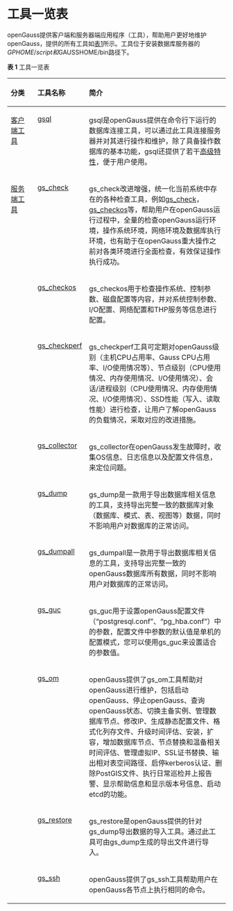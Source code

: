 # 工具一览表<a name="ZH-CN_TOPIC_0242223656"></a>

openGauss提供客户端和服务器端应用程序（工具），帮助用户更好地维护openGauss，提供的所有工具如[表1](#zh-cn_topic_0237152139_table11292939125111)所示。工具位于安装数据库服务器的$GPHOME/script和$GAUSSHOME/bin路径下。

**表 1**  工具一览表

<a name="zh-cn_topic_0237152139_table11292939125111"></a>
<table><thead align="left"><tr id="zh-cn_topic_0237152139_row11292239115117"><th class="cellrowborder" valign="top" width="15.290000000000001%" id="mcps1.2.4.1.1"><p id="zh-cn_topic_0237152139_p1729213925115"><a name="zh-cn_topic_0237152139_p1729213925115"></a><a name="zh-cn_topic_0237152139_p1729213925115"></a>分类</p>
</th>
<th class="cellrowborder" valign="top" width="18.61%" id="mcps1.2.4.1.2"><p id="zh-cn_topic_0237152139_p16292113925120"><a name="zh-cn_topic_0237152139_p16292113925120"></a><a name="zh-cn_topic_0237152139_p16292113925120"></a>工具名称</p>
</th>
<th class="cellrowborder" valign="top" width="66.10000000000001%" id="mcps1.2.4.1.3"><p id="zh-cn_topic_0237152139_p1529263985118"><a name="zh-cn_topic_0237152139_p1529263985118"></a><a name="zh-cn_topic_0237152139_p1529263985118"></a>简介</p>
</th>
</tr>
</thead>
<tbody><tr id="zh-cn_topic_0237152139_row429233975110"><td class="cellrowborder" valign="top" width="15.290000000000001%" headers="mcps1.2.4.1.1 "><p id="zh-cn_topic_0237152139_p1629218390514"><a name="zh-cn_topic_0237152139_p1629218390514"></a><a name="zh-cn_topic_0237152139_p1629218390514"></a><a href="客户端工具.md">客户端工具</a></p>
</td>
<td class="cellrowborder" valign="top" width="18.61%" headers="mcps1.2.4.1.2 "><p id="zh-cn_topic_0237152139_p11292103955117"><a name="zh-cn_topic_0237152139_p11292103955117"></a><a name="zh-cn_topic_0237152139_p11292103955117"></a><a href="gsql.md">gsql</a></p>
</td>
<td class="cellrowborder" valign="top" width="66.10000000000001%" headers="mcps1.2.4.1.3 "><p id="zh-cn_topic_0237152139_zh-cn_topic_0059778199_p168688291226"><a name="zh-cn_topic_0237152139_zh-cn_topic_0059778199_p168688291226"></a><a name="zh-cn_topic_0237152139_zh-cn_topic_0059778199_p168688291226"></a>gsql是<span id="zh-cn_topic_0237152139_text15444592617"><a name="zh-cn_topic_0237152139_text15444592617"></a><a name="zh-cn_topic_0237152139_text15444592617"></a>openGauss</span>提供在命令行下运行的数据库连接工具，可以通过此工具连接服务器并对其进行操作和维护，除了具备操作数据库的基本功能，gsql还提供了若干<a href="gsql概述.md#zh-cn_topic_0237152142_zh-cn_topic_0059778819_s999ec23443d04c7ab199c53189744b58">高级特性</a>，便于用户使用。</p>
</td>
</tr>
<tr id="row192408289361"><td class="cellrowborder" rowspan="10" valign="top" width="15.290000000000001%" headers="mcps1.2.4.1.1 "><p id="p452655620107"><a name="p452655620107"></a><a name="p452655620107"></a><a href="服务端工具.md">服务端工具</a></p>
</td>
<td class="cellrowborder" valign="top" width="18.61%" headers="mcps1.2.4.1.2 "><p id="p829316397516"><a name="p829316397516"></a><a name="p829316397516"></a><a href="gs_check.md">gs_check</a></p>
</td>
<td class="cellrowborder" valign="top" width="66.10000000000001%" headers="mcps1.2.4.1.3 "><p id="p524132815367"><a name="p524132815367"></a><a name="p524132815367"></a><span id="ph10554141716378"><a name="ph10554141716378"></a><a name="ph10554141716378"></a>gs_check改进增强，统一化当前系统中存在的各种检查工具，例如</span><a href="gs_check.md">gs_check</a><span id="ph19555161753718"><a name="ph19555161753718"></a><a name="ph19555161753718"></a>，</span><a href="gs_checkos.md">gs_checkos</a><span id="ph8556131753719"><a name="ph8556131753719"></a><a name="ph8556131753719"></a>等，帮助用户在</span>openGauss<span id="ph105561717123710"><a name="ph105561717123710"></a><a name="ph105561717123710"></a>运行过程中，全量的检查</span>openGauss<span id="ph65571717103712"><a name="ph65571717103712"></a><a name="ph65571717103712"></a>运行环境，操作系统环境，网络环境及数据库执行环境，也有助于在</span>openGauss<span id="ph255891710378"><a name="ph255891710378"></a><a name="ph255891710378"></a>重大操作之前对各类环境进行全面检查，有效保证操作执行成功。</span></p>
</td>
</tr>
<tr id="row1423719911435"><td class="cellrowborder" valign="top" headers="mcps1.2.4.1.1 "><p id="p2023869194312"><a name="p2023869194312"></a><a name="p2023869194312"></a><a href="gs_checkos.md">gs_checkos</a></p>
</td>
<td class="cellrowborder" valign="top" headers="mcps1.2.4.1.2 "><p id="p19238299430"><a name="p19238299430"></a><a name="p19238299430"></a><span id="ph11285735174312"><a name="ph11285735174312"></a><a name="ph11285735174312"></a>gs_checkos用于检查操作系统、控制参数、磁盘配置等内容，并对系统控制参数、I/O配置、网络配置和THP服务等信息进行配置。</span></p>
</td>
</tr>
<tr id="row1632145311437"><td class="cellrowborder" valign="top" headers="mcps1.2.4.1.1 "><p id="p53345304316"><a name="p53345304316"></a><a name="p53345304316"></a><a href="gs_checkperf.md">gs_checkperf</a></p>
</td>
<td class="cellrowborder" valign="top" headers="mcps1.2.4.1.2 "><p id="p033145312431"><a name="p033145312431"></a><a name="p033145312431"></a><span id="ph4781104113441"><a name="ph4781104113441"></a><a name="ph4781104113441"></a>gs_checkperf工具可定期对</span>openGauss<span id="ph57827419444"><a name="ph57827419444"></a><a name="ph57827419444"></a>级别（主机CPU占用率、Gauss CPU占用率、I/O使用情况等）、节点级别（CPU使用情况、内存使用情况、I/O使用情况）、会话/进程级别（CPU使用情况、内存使用情况、I/O使用情况）、SSD性能（写入、读取性能）进行检查，让用户了解</span>openGauss<span id="ph9783741154411"><a name="ph9783741154411"></a><a name="ph9783741154411"></a>的负载情况，采取对应的改进措施。</span></p>
</td>
</tr>
<tr id="zh-cn_topic_0237152139_row1254801426"><td class="cellrowborder" valign="top" headers="mcps1.2.4.1.1 "><p id="zh-cn_topic_0237152139_p8254160726"><a name="zh-cn_topic_0237152139_p8254160726"></a><a name="zh-cn_topic_0237152139_p8254160726"></a><a href="gs_collector.md">gs_collector</a></p>
</td>
<td class="cellrowborder" valign="top" headers="mcps1.2.4.1.2 "><p id="zh-cn_topic_0237152139_zh-cn_topic_0059778085_p12208556330"><a name="zh-cn_topic_0237152139_zh-cn_topic_0059778085_p12208556330"></a><a name="zh-cn_topic_0237152139_zh-cn_topic_0059778085_p12208556330"></a>gs_collector在<span id="zh-cn_topic_0237152139_text9714720720"><a name="zh-cn_topic_0237152139_text9714720720"></a><a name="zh-cn_topic_0237152139_text9714720720"></a>openGauss</span>发生故障时，收集OS信息、日志信息以及配置文件信息，来定位问题。</p>
</td>
</tr>
<tr id="zh-cn_topic_0237152139_row1624695820115"><td class="cellrowborder" valign="top" headers="mcps1.2.4.1.1 "><p id="zh-cn_topic_0237152139_p16246145815114"><a name="zh-cn_topic_0237152139_p16246145815114"></a><a name="zh-cn_topic_0237152139_p16246145815114"></a><a href="gs_dump.md">gs_dump</a></p>
</td>
<td class="cellrowborder" valign="top" headers="mcps1.2.4.1.2 "><p id="zh-cn_topic_0237152139_p589185483411"><a name="zh-cn_topic_0237152139_p589185483411"></a><a name="zh-cn_topic_0237152139_p589185483411"></a>gs_dump是一款用于导出数据库相关信息的工具，支持导出完整一致的数据库对象（数据库、模式、表、视图等）数据，同时不影响用户对数据库的正常访问。</p>
</td>
</tr>
<tr id="zh-cn_topic_0237152139_row54209567117"><td class="cellrowborder" valign="top" headers="mcps1.2.4.1.1 "><p id="zh-cn_topic_0237152139_p1942035618119"><a name="zh-cn_topic_0237152139_p1942035618119"></a><a name="zh-cn_topic_0237152139_p1942035618119"></a><a href="gs_dumpall.md">gs_dumpall</a></p>
</td>
<td class="cellrowborder" valign="top" headers="mcps1.2.4.1.2 "><p id="zh-cn_topic_0237152139_p14201756319"><a name="zh-cn_topic_0237152139_p14201756319"></a><a name="zh-cn_topic_0237152139_p14201756319"></a>gs_dumpall是一款用于导出数据库相关信息的工具，支持导出完整一致的<span id="text1078612577394"><a name="text1078612577394"></a><a name="text1078612577394"></a>openGauss</span>数据库所有数据，同时不影响用户对数据库的正常访问。</p>
</td>
</tr>
<tr id="zh-cn_topic_0237152139_row10597115214118"><td class="cellrowborder" valign="top" headers="mcps1.2.4.1.1 "><p id="zh-cn_topic_0237152139_p659712521716"><a name="zh-cn_topic_0237152139_p659712521716"></a><a name="zh-cn_topic_0237152139_p659712521716"></a><a href="gs_guc.md">gs_guc</a></p>
</td>
<td class="cellrowborder" valign="top" headers="mcps1.2.4.1.2 "><p id="zh-cn_topic_0237152139_p247413549146"><a name="zh-cn_topic_0237152139_p247413549146"></a><a name="zh-cn_topic_0237152139_p247413549146"></a>gs_guc用于设置<span id="zh-cn_topic_0237152139_text1532673613714"><a name="zh-cn_topic_0237152139_text1532673613714"></a><a name="zh-cn_topic_0237152139_text1532673613714"></a>openGauss</span>配置文件（“postgresql.conf”、“pg_hba.conf”）中的参数，配置文件中参数的默认值是单机的配置模式，您可以使用gs_guc来设置适合的参数值。</p>
</td>
</tr>
<tr id="zh-cn_topic_0237152139_row119050238114"><td class="cellrowborder" valign="top" headers="mcps1.2.4.1.1 "><p id="zh-cn_topic_0237152139_p109051023213"><a name="zh-cn_topic_0237152139_p109051023213"></a><a name="zh-cn_topic_0237152139_p109051023213"></a><a href="gs_om.md">gs_om</a></p>
</td>
<td class="cellrowborder" valign="top" headers="mcps1.2.4.1.2 "><p id="zh-cn_topic_0237152139_zh-cn_topic_0059777902_p1551179172822"><a name="zh-cn_topic_0237152139_zh-cn_topic_0059777902_p1551179172822"></a><a name="zh-cn_topic_0237152139_zh-cn_topic_0059777902_p1551179172822"></a><span id="zh-cn_topic_0237152139_text162731313177"><a name="zh-cn_topic_0237152139_text162731313177"></a><a name="zh-cn_topic_0237152139_text162731313177"></a>openGauss</span>提供了gs_om工具帮助对<span id="text10930359193913"><a name="text10930359193913"></a><a name="text10930359193913"></a>openGauss</span>进行维护，包括启动<span id="text2479224020"><a name="text2479224020"></a><a name="text2479224020"></a>openGauss</span>、停止<span id="text693012264017"><a name="text693012264017"></a><a name="text693012264017"></a>openGauss</span>、查询<span id="text181261849403"><a name="text181261849403"></a><a name="text181261849403"></a>openGauss</span>状态、切换主备实例、管理数据库节点、修改IP、生成静态配置文件、格式化列存文件、升级时间评估、安装，扩容，增加<span id="ph910812435511"><a name="ph910812435511"></a><a name="ph910812435511"></a>数据库节点</span>、节点替换和温备相关时间评估、管理虚拟IP、SSL证书替换、输出相对表空间路径、启停kerberos认证、删除PostGIS文件、执行日常巡检并上报告警、显示帮助信息和显示版本号信息、启动etcd的功能。</p>
</td>
</tr>
<tr id="zh-cn_topic_0237152139_row179461229712"><td class="cellrowborder" valign="top" headers="mcps1.2.4.1.1 "><p id="zh-cn_topic_0237152139_p13946142914116"><a name="zh-cn_topic_0237152139_p13946142914116"></a><a name="zh-cn_topic_0237152139_p13946142914116"></a><a href="gs_restore.md">gs_restore</a></p>
</td>
<td class="cellrowborder" valign="top" headers="mcps1.2.4.1.2 "><p id="zh-cn_topic_0237152139_zh-cn_topic_0059777561_p18915143673517"><a name="zh-cn_topic_0237152139_zh-cn_topic_0059777561_p18915143673517"></a><a name="zh-cn_topic_0237152139_zh-cn_topic_0059777561_p18915143673517"></a>gs_restore是<span id="zh-cn_topic_0237152139_text227791718714"><a name="zh-cn_topic_0237152139_text227791718714"></a><a name="zh-cn_topic_0237152139_text227791718714"></a>openGauss</span>提供的针对gs_dump导出数据的导入工具。通过此工具可由gs_dump生成的导出文件进行导入。</p>
</td>
</tr>
<tr id="row2099819566449"><td class="cellrowborder" valign="top" headers="mcps1.2.4.1.1 "><p id="p20998856154416"><a name="p20998856154416"></a><a name="p20998856154416"></a><a href="gs_ssh.md">gs_ssh</a></p>
</td>
<td class="cellrowborder" valign="top" headers="mcps1.2.4.1.2 "><p id="p11998556194411"><a name="p11998556194411"></a><a name="p11998556194411"></a>openGauss<span id="ph145441537134512"><a name="ph145441537134512"></a><a name="ph145441537134512"></a>提供了gs_ssh工具帮助用户在</span>openGauss<span id="ph115451137124510"><a name="ph115451137124510"></a><a name="ph115451137124510"></a>各节点上执行相同的命令。</span></p>
</td>
</tr>
</tbody>
</table>

